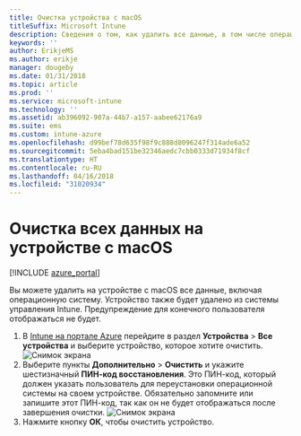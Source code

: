 ```yaml
---
title: Очистка устройства с macOS
titleSuffix: Microsoft Intune
description: Сведения о том, как удалить все данные, в том числе операционную систему, на устройстве с macOS.
keywords: ''
author: ErikjeMS
ms.author: erikje
manager: dougeby
ms.date: 01/31/2018
ms.topic: article
ms.prod: ''
ms.service: microsoft-intune
ms.technology: ''
ms.assetid: ab396092-907a-44b7-a157-aabee62176a9
ms.suite: ems
ms.custom: intune-azure
ms.openlocfilehash: d99bef78d635f98f9c888d8096247f314ade6a52
ms.sourcegitcommit: 5eba4bad151be32346aedc7cbb0333d71934f8cf
ms.translationtype: HT
ms.contentlocale: ru-RU
ms.lasthandoff: 04/16/2018
ms.locfileid: "31020934"
---
```

# <a name="erase-all-data-from-a-macos-device"></a>Очистка всех данных на устройстве с macOS

[!INCLUDE [azure_portal](./includes/azure_portal.md)]

Вы можете удалить на устройстве с macOS все данные, включая операционную систему. Устройство также будет удалено из системы управления Intune. Предупреждение для конечного пользователя отображаться не будет.

1. В [Intune на портале Azure](https://aka.ms/intuneportal) перейдите в раздел **Устройства** > **Все устройства** и выберите устройство, которое хотите очистить.
![Снимок экрана](./media/device-erase/choosedevice.png)
2. Выберите пункты **Дополнительно** > **Очистить** и укажите шестизначный **ПИН-код восстановления**. Это ПИН-код, который должен указать пользователь для переустановки операционной системы на своем устройстве. Обязательно запомните или запишите этот ПИН-код, так как он не будет отображаться после завершения очистки.
![Снимок экрана](./media/device-erase/providepin.png)
3. Нажмите кнопку **ОК**, чтобы очистить устройство.
